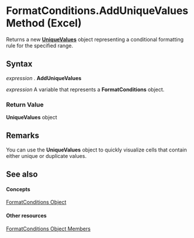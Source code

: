 
# FormatConditions.AddUniqueValues Method (Excel)

Returns a new  **[UniqueValues](1b8f056f-040c-7df4-8895-26a520cf6c1b.md)** object representing a conditional formatting rule for the specified range.


## Syntax

 _expression_ . **AddUniqueValues**

 _expression_ A variable that represents a **FormatConditions** object.


### Return Value

 **UniqueValues** object


## Remarks

You can use the  **UniqueValues** object to quickly visualize cells that contain either unique or duplicate values.


## See also


#### Concepts


[FormatConditions Object](2486d4b4-605c-76d8-132a-694c0c600a81.md)
#### Other resources


[FormatConditions Object Members](0e5a3774-fe65-597f-9b97-3bba637b55cc.md)
